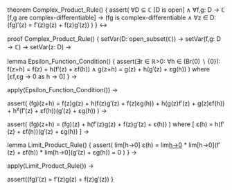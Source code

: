theorem Complex_Product_Rule() {
  assert(
    ∀D ⊆ ℂ [D is open] ∧
    ∀f,g: D → ℂ [f,g are complex-differentiable] →
    (fg is complex-differentiable ∧
     ∀z ∈ D: (fg)′(z) = f′(z)g(z) + f(z)g′(z))
  )
} ↔

proof Complex_Product_Rule() {
  setVar(D: open_subset(ℂ)) →
  setVar(f,g: D → ℂ) →
  setVar(z: D) →
  
  lemma Epsilon_Function_Condition() {
    assert(∃r ∈ ℝ>0: ∀h ∈ (Br(0) ∖ {0}):
      f(z+h) = f(z) + h(f′(z) + εf(h)) ∧
      g(z+h) = g(z) + h(g′(z) + εg(h))
    ) where [εf,εg → 0 as h → 0]
  } →

  apply(Epsilon_Function_Condition()) →
  
  assert(
    (fg)(z+h) = 
    f(z)g(z) + h(f(z)g′(z) + f(z)εg(h)) +
    h(g(z)f′(z) + g(z)εf(h)) +
    h²(f′(z) + εf(h))(g′(z) + εg(h))
  ) →

  assert(
    (fg)(z+h) = (fg)(z) + 
    h(f′(z)g(z) + f(z)g′(z) + ε(h))
  ) where [
    ε(h) = h(f′(z) + εf(h))(g′(z) + εg(h))
  ] →

  lemma Limit_Product_Rule() {
    assert(
      lim[h→0] ε(h) = 
      lim[h→0](h) * lim[h→0](f′(z) + εf(h)) * 
      lim[h→0](g′(z) + εg(h)) = 0
    )
  } →

  apply(Limit_Product_Rule()) →
  
  assert((fg)′(z) = f′(z)g(z) + f(z)g′(z))
}
